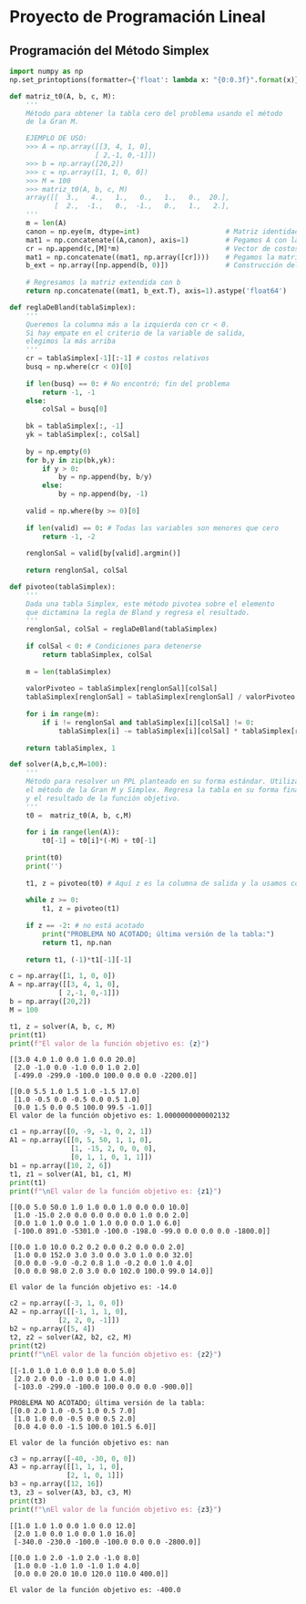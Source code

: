 # Proyecto de Programación Lineal
## Programación del Método Simplex


```python
import numpy as np
np.set_printoptions(formatter={'float': lambda x: "{0:0.3f}".format(x)}) # Para que enseñe nada más 3 decimales
```


```python
def matriz_t0(A, b, c, M):
    '''
    Método para obtener la tabla cero del problema usando el método
    de la Gran M.

    EJEMPLO DE USO:
    >>> A = np.array([[3, 4, 1, 0],
                     [ 2,-1, 0,-1]])
    >>> b = np.array([20,2])
    >>> c = np.array([1, 1, 0, 0])
    >>> M = 100
    >>> matriz_t0(A, b, c, M)
    array([[  3.,   4.,   1.,   0.,   1.,   0.,  20.],
           [  2.,  -1.,   0.,  -1.,   0.,   1.,   2.],                                                                             [  1.,   1.,   0.,   0., 100., 100.,   0.]])  
    '''
    m = len(A)
    canon = np.eye(m, dtype=int)                     # Matriz identidad mxm
    mat1 = np.concatenate((A,canon), axis=1)         # Pegamos A con la identidad
    cr = np.append(c,[M]*m)                          # Vector de costos relativos
    mat1 = np.concatenate((mat1, np.array([cr])))    # Pegamos la matriz con los costos relativos
    b_ext = np.array([np.append(b, 0)])              # Construcción del vector b
    
    # Regresamos la matriz extendida con b
    return np.concatenate((mat1, b_ext.T), axis=1).astype('float64')
```


```python
def reglaDeBland(tablaSimplex):
    '''
    Queremos la columna más a la izquierda con cr < 0.
    Si hay empate en el criterio de la variable de salida,
    elegimos la más arriba
    '''
    cr = tablaSimplex[-1][:-1] # costos relativos
    busq = np.where(cr < 0)[0]
    
    if len(busq) == 0: # No encontró; fin del problema
        return -1, -1
    else:
        colSal = busq[0]
        
    bk = tablaSimplex[:, -1]
    yk = tablaSimplex[:, colSal]
    
    by = np.empty(0)
    for b,y in zip(bk,yk):
        if y > 0:
            by = np.append(by, b/y)
        else:
            by = np.append(by, -1)
    
    valid = np.where(by >= 0)[0]
    
    if len(valid) == 0: # Todas las variables son menores que cero
        return -1, -2
    
    renglonSal = valid[by[valid].argmin()]
    
    return renglonSal, colSal
```


```python
def pivoteo(tablaSimplex):
    '''
    Dada una tabla Simplex, este método pivotea sobre el elemento 
    que dictamina la regla de Bland y regresa el resultado.
    '''
    renglonSal, colSal = reglaDeBland(tablaSimplex)
    
    if colSal < 0: # Condiciones para detenerse
        return tablaSimplex, colSal
    
    m = len(tablaSimplex)
    
    valorPivoteo = tablaSimplex[renglonSal][colSal]
    tablaSimplex[renglonSal] = tablaSimplex[renglonSal] / valorPivoteo
    
    for i in range(m):
        if i != renglonSal and tablaSimplex[i][colSal] != 0:
            tablaSimplex[i] -= tablaSimplex[i][colSal] * tablaSimplex[renglonSal]
    
    return tablaSimplex, 1
```


```python
def solver(A,b,c,M=100):
    '''
    Método para resolver un PPL planteado en su forma estándar. Utiliza
    el método de la Gran M y Simplex. Regresa la tabla en su forma final
    y el resultado de la función objetivo.
    '''
    t0 =  matriz_t0(A, b, c,M)
    
    for i in range(len(A)):
        t0[-1] = t0[i]*(-M) + t0[-1]
    
    print(t0)
    print('')
    
    t1, z = pivoteo(t0) # Aquí z es la columna de salida y la usamos como control para saber si terminó.
    
    while z >= 0:
        t1, z = pivoteo(t1)
    
    if z == -2: # no está acotado
        print("PROBLEMA NO ACOTADO; última versión de la tabla:")
        return t1, np.nan
    
    return t1, (-1)*t1[-1][-1]
```


```python
c = np.array([1, 1, 0, 0])
A = np.array([[3, 4, 1, 0],
            [ 2,-1, 0,-1]])
b = np.array([20,2])
M = 100

t1, z = solver(A, b, c, M)
print(t1)
print(f"El valor de la función objetivo es: {z}")
```

    [[3.0 4.0 1.0 0.0 1.0 0.0 20.0]
     [2.0 -1.0 0.0 -1.0 0.0 1.0 2.0]
     [-499.0 -299.0 -100.0 100.0 0.0 0.0 -2200.0]]
    
    [[0.0 5.5 1.0 1.5 1.0 -1.5 17.0]
     [1.0 -0.5 0.0 -0.5 0.0 0.5 1.0]
     [0.0 1.5 0.0 0.5 100.0 99.5 -1.0]]
    El valor de la función objetivo es: 1.0000000000002132
    


```python
c1 = np.array([0, -9, -1, 0, 2, 1])
A1 = np.array([[0, 5, 50, 1, 1, 0],
               [1, -15, 2, 0, 0, 0],
               [0, 1, 1, 0, 1, 1]])
b1 = np.array([10, 2, 6])
t1, z1 = solver(A1, b1, c1, M)
print(t1)
print(f"\nEl valor de la función objetivo es: {z1}")
```

    [[0.0 5.0 50.0 1.0 1.0 0.0 1.0 0.0 0.0 10.0]
     [1.0 -15.0 2.0 0.0 0.0 0.0 0.0 1.0 0.0 2.0]
     [0.0 1.0 1.0 0.0 1.0 1.0 0.0 0.0 1.0 6.0]
     [-100.0 891.0 -5301.0 -100.0 -198.0 -99.0 0.0 0.0 0.0 -1800.0]]
    
    [[0.0 1.0 10.0 0.2 0.2 0.0 0.2 0.0 0.0 2.0]
     [1.0 0.0 152.0 3.0 3.0 0.0 3.0 1.0 0.0 32.0]
     [0.0 0.0 -9.0 -0.2 0.8 1.0 -0.2 0.0 1.0 4.0]
     [0.0 0.0 98.0 2.0 3.0 0.0 102.0 100.0 99.0 14.0]]
    
    El valor de la función objetivo es: -14.0
    


```python
c2 = np.array([-3, 1, 0, 0])
A2 = np.array([[-1, 1, 1, 0],
            [2, 2, 0, -1]])
b2 = np.array([5, 4])
t2, z2 = solver(A2, b2, c2, M)
print(t2)
print(f"\nEl valor de la función objetivo es: {z2}")
```

    [[-1.0 1.0 1.0 0.0 1.0 0.0 5.0]
     [2.0 2.0 0.0 -1.0 0.0 1.0 4.0]
     [-103.0 -299.0 -100.0 100.0 0.0 0.0 -900.0]]
    
    PROBLEMA NO ACOTADO; última versión de la tabla:
    [[0.0 2.0 1.0 -0.5 1.0 0.5 7.0]
     [1.0 1.0 0.0 -0.5 0.0 0.5 2.0]
     [0.0 4.0 0.0 -1.5 100.0 101.5 6.0]]
    
    El valor de la función objetivo es: nan
    


```python
c3 = np.array([-40, -30, 0, 0])
A3 = np.array([[1, 1, 1, 0],
              [2, 1, 0, 1]])
b3 = np.array([12, 16])
t3, z3 = solver(A3, b3, c3, M)
print(t3)
print(f"\nEl valor de la función objetivo es: {z3}")
```

    [[1.0 1.0 1.0 0.0 1.0 0.0 12.0]
     [2.0 1.0 0.0 1.0 0.0 1.0 16.0]
     [-340.0 -230.0 -100.0 -100.0 0.0 0.0 -2800.0]]
    
    [[0.0 1.0 2.0 -1.0 2.0 -1.0 8.0]
     [1.0 0.0 -1.0 1.0 -1.0 1.0 4.0]
     [0.0 0.0 20.0 10.0 120.0 110.0 400.0]]
    
    El valor de la función objetivo es: -400.0
    


```python

```
